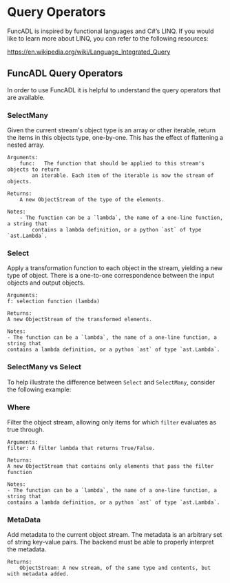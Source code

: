 # Query Operators

FuncADL is inspired by functional languages and C#’s LINQ. If you would like to learn more about LINQ, you can refer to the following resources:

https://en.wikipedia.org/wiki/Language_Integrated_Query

## FuncADL Query Operators

In order to use FuncADL it is helpful to understand the query operators that are available. 

### SelectMany

Given the current stream's object type is an array or other iterable, return
the items in this objects type, one-by-one. This has the effect of flattening a nested array.

    Arguments:
        func:   The function that should be applied to this stream's objects to return
            an iterable. Each item of the iterable is now the stream of objects.

    Returns:
        A new ObjectStream of the type of the elements.

    Notes:
        - The function can be a `lambda`, the name of a one-line function, a string that
            contains a lambda definition, or a python `ast` of type `ast.Lambda`.

### Select

Apply a transformation function to each object in the stream, yielding a new type of
object. There is a one-to-one correspondence between the input objects and output objects.

    Arguments:
    f: selection function (lambda)

    Returns:
    A new ObjectStream of the transformed elements.

    Notes:
    - The function can be a `lambda`, the name of a one-line function, a string that
    contains a lambda definition, or a python `ast` of type `ast.Lambda`.

### SelectMany vs Select

To help illustrate the difference between `Select` and `SelectMany`, consider the following example:

### Where

Filter the object stream, allowing only items for which `filter` evaluates as true through.

    Arguments:
    filter: A filter lambda that returns True/False.

    Returns:
    A new ObjectStream that contains only elements that pass the filter function

    Notes:
    - The function can be a `lambda`, the name of a one-line function, a string that
    contains a lambda definition, or a python `ast` of type `ast.Lambda`.

### MetaData

Add metadata to the current object stream. The metadata is an arbitrary set of string key-value pairs. The backend must be able to properly interpret the metadata.

    Returns:
        ObjectStream: A new stream, of the same type and contents, but with metadata added.
